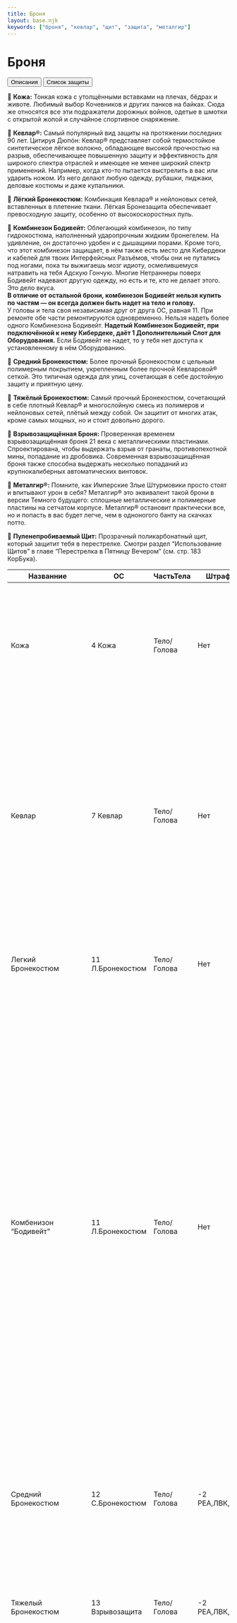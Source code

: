 ```yaml
---
title: Броня
layout: base.njk
keywords: ["броня", "кевлар", "щит", "защита", "металгир"]
---
```


# Броня

<div class="tab-buttons">
  <button class="tab-button active" data-tab="description">Описания</button>
  <button class="tab-button" data-tab="armor">Список защиты</button>
</div>

<div class="tab-content active" id="description">

🔴 **Кожа:** Тонкая кожа с утолщёнными вставками на плечах, бёдрах и животе. Любимый выбор Кочевников и других панков на байках. Сюда же относятся все эти подражатели дорожных войнов, одетые в шмотки с открытой жопой и
случайное спортивное снаряжение.<br>

🔴 **Кевлар®:** Самый популярный вид защиты на протяжении последних 90 лет. Цитируя Дюпóн: Кевлар® представляет собой термостойкое синтетическое лёгкое волокно, обладающее высокой прочностью на разрыв, обеспечивающее
повышенную защиту и эффективность для широкого спектра отраслей и имеющее не менее широкий спектр применений. Например, когда кто-то пытается выстрелить в вас или ударить ножом. Из него делают любую одежду, рубашки, пиджаки, деловые костюмы и даже купальники.<br>

🔴 **Лёгкий Бронекостюм:** Комбинация Кевлара® и нейлоновых сетей, вставленных в плетение ткани. Лёгкая Бронезащита обеспечивает превосходную защиту, особенно от высокоскоростных пуль.<br>

🔴 **Комбинезон Бодивейт:** Облегающий комбинезон, по типу гидрокостюма, наполненный ударопрочным жидким бронегелем. 
На удивление, он достаточно удобен и с дышащими порами. Кроме того, что этот комбинезон защищает, в нём также есть место для Кибердеки и кабелей для твоих Интерфейсных Разъёмов, чтобы они не путались под ногами, пока ты выжигаешь мозг идиоту, осмелившемуся натравить на тебя Адскую Гончую. Многие Нетраннеры поверх Бодивейт надевают другую одежду, но есть и те, кто не делает этого. Это дело вкуса. 
<br>**В отличие от остальной брони, комбинезон Бодивейт нельзя купить по частям — он всегда должен быть надет на тело и голову.**<br>
У головы и тела своя независимая друг от друга ОС, равная 11. При ремонте обе части ремонтируются одновременно. Нельзя надеть более одного Комбинезона Бодивейт. 
**Надетый Комбинезон Бодивейт, при подключённой к нему Кибердеке, даёт 1 Дополнительный Слот для Оборудования.**
Если Бодивейт не надет, то у тебя нет доступа к установленному в нём Оборудованию.

🔴 **Средний Бронекостюм:** Более прочный Бронекостюм с цельным полимерным покрытием, укрепленным более прочной Кевларовой® сеткой. 
Это типичная одежда для улиц, сочетающая в себе достойную защиту и приятную цену.<br>

🔴 **Тяжёлый Бронекостюм:** Самый прочный Бронекостюм, сочетающий в себе плотный Кевлар® и многослойную смесь из полимеров и нейлоновых сетей, плётый между собой. 
Он защитит от многих атак, кроме самых мощных, но и стоит довольно дорого.<br>

🔴 **Взрывозащищённая Броня:** Проверенная временем взрывозащищённая броня 21 века с металлическими пластинами. 
Спроектирована, чтобы выдержать взрыв от гранаты, противопехотной мины, попадание из дробовика. 
Современная взрывозащищённая броня также способна выдержать несколько попаданий из крупнокалиберных автоматических винтовок.<br>

🔴 **Металгир®:** Помните, как Имперские Злые Штурмовики просто стоят и впитывают урон в себя? Металгир® это
эквивалент такой брони в версии Темного будущего: сплошные металлические и полимерные пластины на сетчатом корпусе. 
Металгир® остановит практически все, но и попасть в вас будет легче, чем в одноногого
банту на скачках потто.<br>

🔴 **Пуленепробиваемый Щит:** Прозрачный поликарбонатный щит, который защитит тебя в перестрелке. 
Смотри раздел “Использование Щитов” в главе “Перестрелка в Пятницу Вечером” (см. стр. 183 КорБука).<br>

</div>


<div class="tab-content" id="armor">

| Названние                        | ОС               | ЧастьТела   | Штрафы                | Цена              | Описание                                                                                                                                                                                                                                                                                                                                                                                                                                                                                                                                                                                                                                                                                                                                                                                                                                                                                                                                                                                                                                   | Стиль                    |
|----------------------------------|------------------|-------------|-----------------------|-------------------|--------------------------------------------------------------------------------------------------------------------------------------------------------------------------------------------------------------------------------------------------------------------------------------------------------------------------------------------------------------------------------------------------------------------------------------------------------------------------------------------------------------------------------------------------------------------------------------------------------------------------------------------------------------------------------------------------------------------------------------------------------------------------------------------------------------------------------------------------------------------------------------------------------------------------------------------------------------------------------------------------------------------------------------------|--------------------------|
| Кожа                             | 4 Кожа           | Тело/Голова | Нет                   | 20eb              | Тонкая кожа с утолщёнными вставками на плечах, бёдрах и животе. Любимый выбор Кочевников и других панков на байках. Сюда же относятся все эти подражатели дорожных воинов, одетые в шмотки с открытой жопой и случайное спортивное снаряжение.                                                                                                                                                                                                                                                                                                                                                                                                                                                                                                                                                                                                                                                                                                                                                                                             | -----------              |
| Кевлар                           | 7 Кевлар         | Тело/Голова | Нет                   | 50eb              | Самый популярный вид защиты на протяжении последних 90 лет. Цитируя Дюпóн: Кевлар® представляет собой термостойкое синтетическое лёгкое волокно, обладающее высокой прочностью на разрыв, обеспечивающее повышенную защиту и эффективность для широкого спектра отраслей и имеющее не менее широкий спектр применений. Например, когда кто-то пытается выстрелить в вас или ударить ножом. Из него делают любую одежду,<br>рубашки, пиджаки, деловые костюмы и даже купальники.<br>                                                                                                                                                                                                                                                                                                                                                                                                                                                                                                                                                        | -----------              |
| Легкий Бронекостюм               | 11 Л.Бронекостюм | Тело/Голова | Нет                   | 100eb(Премиум)    | Комбинация Кевлара® и нейлоновых сетей, вставленных в плетение ткани. Лёгкая Бронезащита обеспечивает превосходную защиту, особенно от высокоскоростных пуль.                                                                                                                                                                                                                                                                                                                                                                                                                                                                                                                                                                                                                                                                                                                                                                                                                                                                              | -----------              |
| Комбенизон “Бодивейт”            | 11 Л.Бронекостюм | Тело/Голова | Нет                   | 1000eb(О.Дорогое) | Облегающий комбинезон, по типу гидрокостюма, наполненный ударопрочным жидким бронегелем. На удивление, он достаточно удобен и с дышащими порами. Кроме того, что этот комбинезон защищает, в нём также есть место для Кибердеки и кабелей для твоих Интерфейсных Разъёмов, чтобы они не путались под ногами, пока ты выжигаешь мозг идиоту, осмелившемуся натравить на тебя Адскую Гончую. Многие Нетраннеры поверх Бодивейт надевают другую одежду, но есть и те, кто не делает этого. Это дело вкуса. В отличие от остальной брони, комбинезон Бодивейт нельзя купить по частям — он всегда должен быть надет на тело и голову. У головы и тела своя независимая друг от друга ОС, равная 11. При ремонте обе части ремонтируются одновременно. Нельзя надеть более одного Комбинезона Бодивейт. Надетый Комбинезон Бодивейт, при подключённой к нему Кибердеке, даёт 1 Дополнительный Слот для Оборудования. Если Бодивейт не надет, то у тебя нет доступа к установленному в нём Оборудованию.                                         | -----------              |
| Средний Бронекостюм              | 12 С.Бронекостюм | Тело/Голова | -2 РЕА,ЛВК,СКО        | 100eb(Премиум)    | Более прочный Бронекостюм с цельным полимерным покрытием, укрепленным более прочной Кевларовой® сеткой. Это типичная одежда для улиц, сочетающая в себе достойную защиту и приятную цену.                                                                                                                                                                                                                                                                                                                                                                                                                                                                                                                                                                                                                                                                                                                                                                                                                                                  | -----------              |
| Тяжелый Бронекостюм              | 13 Взрывозащита  | Тело/Голова | -2 РЕА,ЛВК,СКО        | 500eb(Дорогое)    | Самый прочный Бронекостюм, сочетающий в себе плотный Кевлар® и многослойную смесь из полимеров и нейлоновых сетей, сплётенных между собой. Он защитит от многих атак, кроме самых<br>мощных, но и стоит довольно дорого.<br>                                                                                                                                                                                                                                                                                                                                                                                                                                                                                                                                                                                                                                                                                                                                                                                                               | -----------              |
| Взрывозащищенная Броня           | 15 Взрывозащита  | Тело/Голова | -4 РЕА,ЛВК,СКО        | 500eb(Дорогое)    | Проверенная временем взрывозащищённая броня 21 века с металлическими пластинами. Спроектирована, чтобы выдержать взрыв от гранаты, противопехотной мины, попадание из дробовика. Современная взрывозащищённая броня  также способна выдержать несколько попаданий из крупнокалиберных автоматических винтовок.                                                                                                                                                                                                                                                                                                                                                                                                                                                                                                                                                                                                                                                                                                                             | -----------              |
| Металгир                         | 18 ТанковаяБроня | Тело/Голова | -4 РЕА,ЛВК,СКО        | 5000eb(Роскошь)   | Помните, как Имперские Злые Штурмовики просто стоят и впитывают урон в себя? Металгир® это эквивалент такой брони в версии Темного будущего: сплошные металлические и полимерные пластины на сетчатом корпусе. Металгир® остановит практически все, но и попасть в вас будет легче, чем в одноногого банту на скачках потто.                                                                                                                                                                                                                                                                                                                                                                                                                                                                                                                                                                                                                                                                                                                | -----------              |
| Пуленепробиваемый щит            | 10 ПЗ            | Тело/Голова | Занимает 1(одну) руку | 100eb(Премиум)    | Прозрачный поликарбонатный щит, который защитит тебя в перестрелке.                                                                                                                                                                                                                                                                                                                                                                                                                                                                                                                                                                                                                                                                                                                                                                                                                                                                                                                                                                        | -----------              |
| Корпоративный Остров             | 11 Л.Бронекостюм | Тело        | Нет                   | 500eb(Дорогое)    | Легкий Бронекостюм Для Тела в стиле Businesswear.                                                                                                                                                                                                                                                                                                                                                                                                                                                                                                                                                                                                                                                                                                                                                                                                                                                                                                                                                                                          | Bussinesware             |
| Боевая Куртка Кортик             | 11 Л.Бронекостюм | Тело        | Нет                   | 500eb(Дорогое)    | Два магазина патронов стандартного размера можно спрятать в куртке без Проверки.                                                                                                                                                                                                                                                                                                                                                                                                                                                                                                                                                                                                                                                                                                                                                                                                                                                                                                                                                           | Leisureware              |
| Броня Директора                  | 11 Л.Бронекостюм | Тело        | Нет                   | 1000eb(О.Дорогое) | Легкий Бронекостюм Для Тела в стиле Businesswear.<br>Каждый день, когда броня от Торрелл и Чанг не теряет ОС, наномашины, присутствующие в броне, восстанавливают ее на 1 очко потерянной ОС.<br>                                                                                                                                                                                                                                                                                                                                                                                                                                                                                                                                                                                                                                                                                                                                                                                                                                          | Bussinesware             |
| Бункерное Снаряжение             | 15 Взрывозащита  | Тело/Голова | -4 РЕА,ЛВК,СКО        | 1000eb(О.Дорогое) | В отличие от другой брони, она не покупается раздельно и всегда должна быть надета как на тело, так и на голову. При ремонте обе части ремонтируются одновременно. Когда броня надета, пользователь невосприимчив к повреждениям от огня (включая зажигательные боеприпасы) и не может быть подожжен.<br>Каска поставляется со встроенным противогазом, который можно сдвинуть вниз и активировать без действия. Если противогаз активирован, пользователь невосприимчив к воздействию токсичных газов, паров и всем подобным опасностям, которые необходимо вдыхать. Кроме того, к противогазу подключается кислородный баллон, которого хватает на 30 минут, после чего<br>баллон необходимо пополнить из окружающей атмосферы, что занимает 1 час<br>                                                                                                                                                                                                                                                                                   | -----------              |
| Уличная Куртка Лазерный Свет     | 11 Л.Бронекостюм | Тело        | Нет                   | 500eb(Дорогое)    | При ношении она считается за 1 установку  Стилевой Светящейся Тату, что делает ее полезной для получения бонуса +2 к Гардеробу и Стилю за наличие 3 установленных Светящихся Тату.                                                                                                                                                                                                                                                                                                                                                                                                                                                                                                                                                                                                                                                                                                                                                                                                                                                         | UrbanFlash               |
| Сетевой Костюм Лотос             | 13 Комб.Бодивейт | Тело/Голова | -2 РЕА,ЛВК,СКО        | 5000eb(Роскошь)   | Ношение Сетевого Костюма Лотос дает вашей Кибердеке 1 дополнительный<br>слот (хранится на костюме, а не на Кибердеке), который можно использовать только для Оборудования. Когда вы снимаете Сетевой Костюм, Оборудование на костюме автоматически удаляется из Кибердеки. В отличие от другой брони, Сетевой Костюм Лотос не покупается раздельно, и всегда должен быть надет как на тело, так и на голову. Каждая позиция имеет свою ОС13, и при ношении<br>снижает РЕА, ЛВК и СКО пользователя на 2 При ремонте обе части ремонтируются одновременно. Вы не можете носить Сетевой Костюм с аналогичной броней или стилем, например, Комбинезоном Бодивейт. К каждой покупке<br>прилагается Кибердека Отличного Качества<br>                                                                                                                                                                                                                                                                                                             | -----------              |
| Воздушный Наездник               | 7 Кевлар         | Тело        | Нет                   | 100eb(Премиум)    | Когда пользователь рискует получить критическую травму “Перелом Шеи” в результате аварии, Воздушный Наездник надувается, чтобы предотвратить ее. После надувания СКО пользователя уменьшается на 5 (минимум 1) до тех пор, пока Воздушный Наездник будет сдут с помощью Действия. После  однократной накачки баллон СО2<br>Воздушного Наездника 20eb (Обычное) необходимо заменить до его следующего использования (иначе наездник будет выглядеть как обвисший мешковатый слон).<br>                                                                                                                                                                                                                                                                                                                                                                                                                                                                                                                                                      | -----------              |
| Голо-Одежда                      | Нет              | Тело/Голова | Нет                   | 1000eb(О.Дорогое) | Каждая Голо-Одежда поставляется с одним нарядом бесплатно, а дополнительные наряды любого фасона можно приобрести и загрузить из Агента<br>всего за 1 минуту по цене 100eb (Премиум) за каждый. Если пользователь попадает под действие ЭМИ, импульса Микроволновки или подобного эффекта, его Голо-Одежда автоматически отключается и остается неработоспособной в течение 1 минуты. Это происходит в дополнение к любым другим воздействиям, наносимым Киберимплантам или носимой электронике.<br>Надетая громоздкая одежда или предметы могут прорезать голограмму.<br>                                                                                                                                                                                                                                                                                                                                                                                                                                                                 | -----------              |
| МехаМэн мотоциклетный шлем       | 15 Взрывозащита  | Голова      | -4 РЕА,ЛВК,СКО        | 5000eb(Роскошь)   | Встроены умные очки со Слабым освещением/УФ/ИК и Хироном                                                                                                                                                                                                                                                                                                                                                                                                                                                                                                                                                                                                                                                                                                                                                                                                                                                                                                                                                                                   | -----------              |
| МехаМэн Умная Перчатка           | Нет              | ----------- | Нет                   | 500eb(Дорогое)    | Умная Перчатка МехаМэн поставляется со Смартлинком и имеет 1 слот опций для вариации Киберруки или Киберконечности. Когда перчатка надета, можно получить доступ к опциям, хранящимся в ней. Надеть Умную перчатку и снять ее — это действие. Цена покупки и установки опции Киберруки или Киберконечности в Умную перчатку такая же, как и в Киберруку. Любые опции,  хранящиеся в Киберруке или мясной руке, на которую надета Умная Перчатка, недоступны, пока она надета. Для использования Смартлинка по-<br>прежнему требуется Нейролинк. Перчатку невозможно скрыть.<br>                                                                                                                                                                                                                                                                                                                                                                                                                                                            | -----------              |
| Комплект Мимиковской Одежды      | 11 Л.Бронекостюм | Тело        | Нет                   | 100eb(Премиум)    | Комплект Мимической Одежды можно соединить с любой модной курткой или топом, чтобы превратить ее в Легкий Бронекостюм Для Тела соответствующего Стиля. После соединения снять бронепластины будет невозможно. Из каждого комплекта можно изготовить одну Броню для Тела.                                                                                                                                                                                                                                                                                                                                                                                                                                                                                                                                                                                                                                                                                                                                                                   | -----------              |
| Линия Изменяющейся Одежды Монтаж | 11 Л.Бронекостюм | Тело/Голова | Нет                   | 500eb(Дорогое)    | Линия Изменяющейся Одежды Монтаж представляет собой Лёгкий Бронекостюм в стиле Generic Chic или Gang Colors, в зависимости от того, какой цвет/рисунок отображается. С помощью Действия пользователь может переключаться между приобретенными цветами/рисунками с помощью сопряженного агента. Щепка поставляется с предварительно запрограммированным цветом/рисунком по выбору покупателя. Дополнительные цвета/рисунки стоят 20eb (Обычное) каждый и могут быть приобретены и загружены из Агента всего за 1 минуту.                                                                                                                                                                                                                                                                                                                                                                                                                                                                                                                    | Gang Colors,Generic Chic |
| Шоковая Броня                    | 7 Кевлар         | Тело        | Нет                   | 500eb(Дорогое)    | Шоковая Броня от Гибсон Баттлгир — это бронекостюм из Кевлара®. Когда вы защищаетесь находясь в захвате, вы можете использовать Действие, чтобы послать электрический импульс в броню, заставляя схватившего вас атакующего сделать проверку СЛ15 на Сопротивление пыткам/наркотикам. Если он терпит неудачу, вы немедленно освобождаетесь от захвата.                                                                                                                                                                                                                                                                                                                                                                                                                                                                                                                                                                                                                                                                                     | -----------              |
| СкидРоу Тренч                    | 13 Взрывозащита  | Тело        | -4 РЕА,ЛВК,СКО        | 100eb(Премиум)    | СкидРоу Тренч — это Взрывозащитная Броня для Тела с ОС 13 вместо 15.                                                                                                                                                                                                                                                                                                                                                                                                                                                                                                                                                                                                                                                                                                                                                                                                                                                                                                                                                                       | -----------              |
| Ездовой костюм “Уличная Гадюка”  | 7 Кевлар         | Тело        | Нет                   | 100eb(Премиум)    | Костюм Уличная Гадюка представляет собой Кевларовую Броню для Тела, в конструкцию которой встроены 2 Средних Оружия Ближнего Боя. Оружие всегда считается вытащенным, пока надета броня.                                                                                                                                                                                                                                                                                                                                                                                                                                                                                                                                                                                                                                                                                                                                                                                                                                                   | -----------              |
| Тактическая Умная Броня          | 12 С.Бронекостюм | Тело/Голова | -2 РЕА,ЛВК,СКО        | 1000eb(О.Дорогое) | Тактическая Умная Броня от Гибсон Баттлгир представляет собой Средний Бронекостюм со встроенными Умными Очками. В отличие от другой брони, она не покупается раздельно и всегда должна быть надета как на тело, так и на голову. При ремонте обе части ремонтируются одновременно.                                                                                                                                                                                                                                                                                                                                                                                                                                                                                                                                                                                                                                                                                                                                                         | -----------              |
| Куртка Супервспышка              | Нет              | Тело        | Нет                   | 500eb(Дорогое)    | Носящий эту куртку с помощью действия может разрядить сменную батарею стоимостью 50eb (Ценное), создав вспышку слепящего света силой в 7 мегакандел. Батарея при этом уничтожается. Считай эффект аналогичным срабатыванию светошумовой гранаты с центром на куртке, но без критического эффекта повреждения слуха. Батарейки продаются отдельно.                                                                                                                                                                                                                                                                                                                                                                                                                                                                                                                                                                                                                                                                                          | UrbanFlash               |
| Костюм РХБЗ от Esporma           | 8                | Тело/Голова | Нет                   | 5000eb(Роскошь)   | Костюм РХБЗ от Esporma необходим в любой ситуации, которая может включать ядовитые газы, биологическое оружие или радиацию. Все швы герметичны и воздухонепроницаемы. Благодаря независимой подаче кислорода владелец может находиться в самых опасных ситуациях, не испытывая вредоносных эффектов, а броня, вплетенная во внешний слой гарантирует, что ее будет нелегко проколоть. И самое главное - Костюм РХБЗ от Esporma самовосстанавливается!<br>В отличии от других типов брони Костюм РХБЗ от Esporma приобретается комплектом и всегда одевается одновременно и на голову, и на тело. <br>Каждая часть костюма имеет ОС 8 При починке восстанавливаются обе части одновременно. Ношение Костюма РХБЗ от Esporma защищает от радиации. В комплект костюма входит баллон кислорода, который предоставляет до 30 минут автономии до того как баллон потребуется наполнить заново из окружающей среды, что занимает один час. В течении каждого часа пока Костюм РХБЗ от Esporma не теряет ОС, наномашины восстанавливают 1 ОС.<br> | -----------              |
| Кустарная броня, броня из хлама  | 11               | Тело        |                       | 50eb              | «Джуди изготовила его. Он хорошо справляется со своей задачей и даже имеет застежки и другие удобные штуки. Хорошая броня может стоить дорого. Но этот вариант решает проблему. Стоило  приложить немного усилий и изобретательности. Так держать, Джуди!»<br>Кустарная броня — это бронежилет с ОС11. После истощения ОС его невозможно восстановить. При 0 ОС он падает с владельца.<br>                                                                                                                                                                                                                                                                                                                                                                                                                                                                                                                                                                                                                                                 |                          |

</div>
